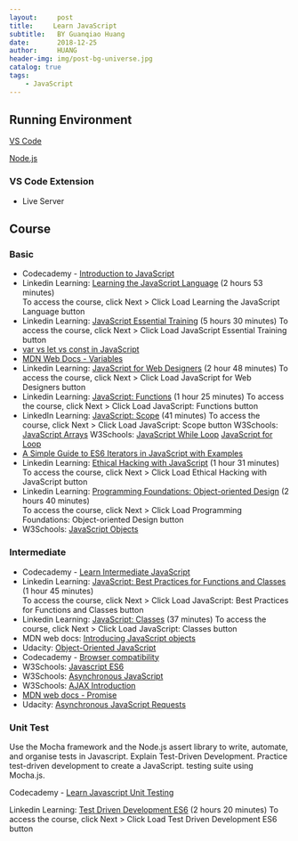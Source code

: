 ```yaml
---
layout:     post
title:     Learn JavaScript
subtitle:   BY Guanqiao Huang
date:       2018-12-25
author:     HUANG
header-img: img/post-bg-universe.jpg
catalog: true
tags:
    - JavaScript
---
```

## Running Environment
[VS Code](https://code.visualstudio.com/)

[Node.js](https://nodejs.org/) 

### VS Code Extension
- Live Server

## Course
### Basic
- Codecademy - [Introduction to JavaScript](https://www.codecademy.com/courses/introduction-to-javascript/lessons/introduction-to-javascript/exercises/intro)
- Linkedin Learning: [Learning the JavaScript Language](https://www.linkedin.com/learning/learning-the-javascript-language-2/learn-the-language-of-the-internet?u=100575394) (2 hours 53 minutes)  
To access the course, click Next > Click Load Learning the JavaScript Language button
- Linkedin Learning: [JavaScript Essential Training](https://www.linkedin.com/learning/javascript-essential-training/javascript-the-soil-from-which-the-modern-web-grows?autoAdvance=true&autoSkip=false&autoplay=true&resume=true&u=100575394) (5 hours 30  minutes)
To access the course, click Next > Click Load JavaScript Essential Training button
- [var vs let vs const in JavaScript](https://ui.dev/var-let-const/)
- [MDN Web Docs - Variables](https://developer.mozilla.org/en-US/docs/Learn/JavaScript/First_steps/Variables)
- Linkedin Learning: [JavaScript for Web Designers](https://www.linkedin.com/learning/javascript-for-web-designers-3/web-designers-need-javascript?autoAdvance=true&autoSkip=false&autoplay=true&resume=true&u=100575394) (2 hour 48 minutes) 
To access the course, click Next > Click Load JavaScript for Web Designers button
- Linkedin Learning: [JavaScript: Functions](https://www.linkedin.com/learning/javascript-functions/welcome?u=100575394) (1 hour 25 minutes) 
To access the course, click Next > Click Load JavaScript: Functions button 
- LinkedIn Learning: [JavaScript: Scope](https://www.linkedin.com/learning/javascript-scope/learn-how-to-properly-scope-your-variables?autoAdvance=true&autoSkip=false&autoplay=true&resume=true&u=100575394) (41 minutes) 
To access the course, click Next > Click Load JavaScript: Scope button
W3Schools: [JavaScript Arrays](https://www.w3schools.com/js/js_arrays.asp)
W3Schools: 
[JavaScript While Loop](https://www.w3schools.com/js/js_loop_while.asp)
[JavaScript for Loop](http://w3schools.com/js/js_loop_for.asp)
- [A Simple Guide to ES6 Iterators in JavaScript with Examples](https://codeburst.io/a-simple-guide-to-es6-iterators-in-javascript-with-examples-189d052c3d8e)
- Linkedin Learning: [Ethical Hacking with JavaScript](https://www.linkedin.com/learning/ethical-hacking-introduction-to-ethical-hacking/locking-down-the-organization-10055141?autoAdvance=true&autoSkip=false&autoplay=true&resume=true&u=100575394) (1 hour 31 minutes) 
To access the course, click Next > Click Load Ethical Hacking with JavaScript button
- Linkedin Learning: [Programming Foundations: Object-oriented Design](https://www.linkedin.com/learning/programming-foundations-object-oriented-design-3/learn-object-oriented-design-principles?autoAdvance=true&autoSkip=false&autoplay=true&resume=true&u=100575394) (2 hours 40 minutes)  
To access the course, click Next > Click Load Programming Foundations: Object-oriented Design button
- W3Schools: [JavaScript Objects](https://www.w3schools.com/js/js_object_definition.asp)

### Intermediate
- Codecademy - [Learn Intermediate JavaScript](https://www.codecademy.com/learn/learn-intermediate-javascript)
- Linkedin Learning: [JavaScript: Best Practices for Functions and Classes](https://www.linkedin.com/learning/javascript-best-practices-for-functions-and-classes/creating-well-structured-modular-javascript?autoAdvance=true&autoSkip=false&autoplay=true&resume=true&u=100575394) (1 hour 45 minutes)  
To access the course, click Next > Click Load JavaScript: Best Practices for Functions and Classes button
- Linkedin Learning: [JavaScript: Classes](https://www.linkedin.com/learning/javascript-classes-2018/javascript-classes-demystified?autoAdvance=true&autoSkip=false&autoplay=true&resume=true&u=100575394) (37 minutes)
To access the course, click Next > Click Load JavaScript: Classes button
- MDN web docs: [Introducing JavaScript objects](https://developer.mozilla.org/en-US/docs/Learn/JavaScript/Objects)
- Udacity: [Object-Oriented JavaScript](https://www.udacity.com/course/object-oriented-javascript--ud711)
- Codecademy - [Browser compatibility](https://www.codecademy.com/courses/learn-build-tools/lessons/browser-compatibility-and-transpilation/)
- W3Schools: [Javascript ES6](https://www.w3schools.com/js/js_es6.asp)
- W3Schools: [Asynchronous JavaScript](https://www.w3schools.com/js/js_asynchronous.asp)
- W3Schools: [AJAX Introduction](https://www.w3schools.com/js/js_ajax_intro.asp) 
- [MDN web docs - Promise](https://developer.mozilla.org/en-US/docs/Web/JavaScript/Reference/Global_Objects/Promise)
- Udacity: [Asynchronous JavaScript Requests](https://www.udacity.com/course/asynchronous-javascript-requests--ud109)

### Unit Test
Use the Mocha framework and the Node.js assert library to write, automate, and organise tests in Javascript.
Explain Test-Driven Development.
Practice test-driven development to create a JavaScript. testing suite using Mocha.js.

Codecademy - [Learn Javascript Unit Testing](https://www.codecademy.com/courses/learn-javascript-unit-testing/)

Linkedin Learning: [Test Driven Development ES6](https://www.linkedin.com/learning/javascript-test-driven-development-es6/intro-video?autoAdvance=true&autoSkip=false&autoplay=true&resume=true&u=100575394) (2 hours 20 minutes) 
To access the course, click Next > Click Load Test Driven Development ES6 button



